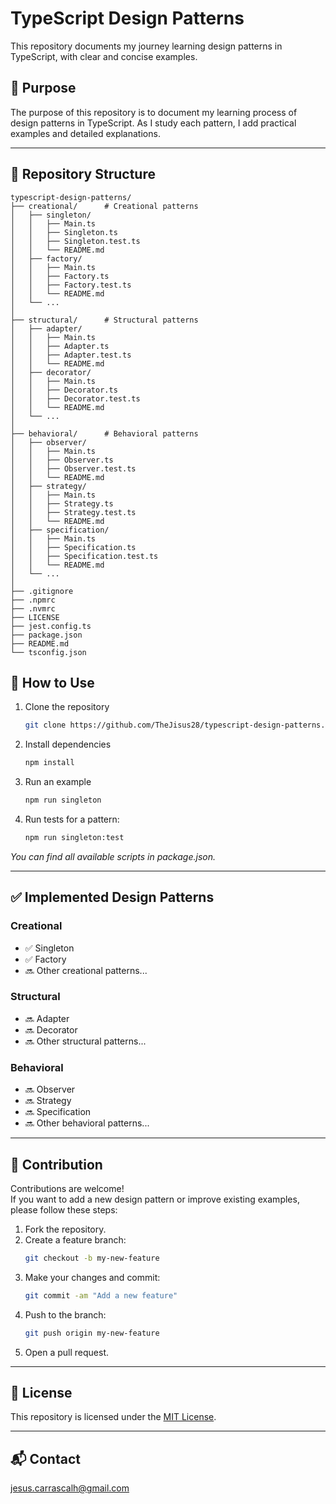 # TypeScript Design Patterns

This repository documents my journey learning design patterns in TypeScript, with clear and concise examples.

## 📌 Purpose

The purpose of this repository is to document my learning process of design patterns in TypeScript. As I study each pattern, I add practical examples and detailed explanations.

---

## 📁 Repository Structure

```
typescript-design-patterns/
├── creational/      # Creational patterns
│   ├── singleton/
│   │   ├── Main.ts
│   │   ├── Singleton.ts
│   │   ├── Singleton.test.ts
│   │   └── README.md
│   ├── factory/
│   │   ├── Main.ts
│   │   ├── Factory.ts
│   │   ├── Factory.test.ts
│   │   └── README.md
│   └── ...
│
├── structural/      # Structural patterns
│   ├── adapter/
│   │   ├── Main.ts
│   │   ├── Adapter.ts
│   │   ├── Adapter.test.ts
│   │   └── README.md
│   ├── decorator/
│   │   ├── Main.ts
│   │   ├── Decorator.ts
│   │   ├── Decorator.test.ts
│   │   └── README.md
│   └── ...
│
├── behavioral/      # Behavioral patterns
│   ├── observer/
│   │   ├── Main.ts
│   │   ├── Observer.ts
│   │   ├── Observer.test.ts
│   │   └── README.md
│   ├── strategy/
│   │   ├── Main.ts
│   │   ├── Strategy.ts
│   │   ├── Strategy.test.ts
│   │   └── README.md
│   ├── specification/
│   │   ├── Main.ts
│   │   ├── Specification.ts
│   │   ├── Specification.test.ts
│   │   └── README.md
│   └── ...
│
├── .gitignore
├── .npmrc
├── .nvmrc
├── LICENSE
├── jest.config.ts
├── package.json
├── README.md
└── tsconfig.json
```

## 🚀 How to Use

1. Clone the repository

   ```bash
   git clone https://github.com/TheJisus28/typescript-design-patterns.git
   ```

2. Install dependencies

   ```bash
   npm install
   ```

3. Run an example

   ```bash
   npm run singleton
   ```

4. Run tests for a pattern:
   ```bash
   npm run singleton:test
   ```

_You can find all available scripts in package.json._

---

## ✅ Implemented Design Patterns

### Creational

- ✅ Singleton
- ✅ Factory
- 🔜 Other creational patterns...

### Structural

- 🔜 Adapter
- 🔜 Decorator
- 🔜 Other structural patterns...

### Behavioral

- 🔜 Observer
- 🔜 Strategy
- 🔜 Specification
- 🔜 Other behavioral patterns...

---

## 🤝 Contribution

Contributions are welcome!  
If you want to add a new design pattern or improve existing examples, please follow these steps:

1. Fork the repository.
2. Create a feature branch:
   ```bash
   git checkout -b my-new-feature
   ```
3. Make your changes and commit:
   ```bash
   git commit -am "Add a new feature"
   ```
4. Push to the branch:
   ```bash
   git push origin my-new-feature
   ```
5. Open a pull request.

---

## 📄 License

This repository is licensed under the [MIT License](LICENSE).

---

## 📬 Contact

jesus.carrascalh@gmail.com
